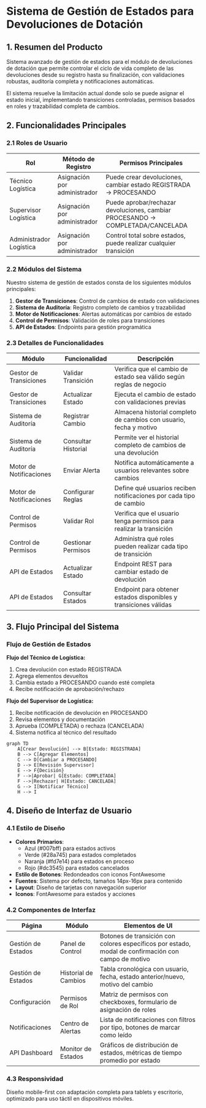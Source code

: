 # Sistema de Gestión de Estados para Devoluciones de Dotación

## 1. Resumen del Producto

Sistema avanzado de gestión de estados para el módulo de devoluciones de dotación que permite controlar el ciclo de vida completo de las devoluciones desde su registro hasta su finalización, con validaciones robustas, auditoría completa y notificaciones automáticas.

El sistema resuelve la limitación actual donde solo se puede asignar el estado inicial, implementando transiciones controladas, permisos basados en roles y trazabilidad completa de cambios.

## 2. Funcionalidades Principales

### 2.1 Roles de Usuario

| Rol | Método de Registro | Permisos Principales |
|-----|-------------------|---------------------|
| Técnico Logística | Asignación por administrador | Puede crear devoluciones, cambiar estado REGISTRADA → PROCESANDO |
| Supervisor Logística | Asignación por administrador | Puede aprobar/rechazar devoluciones, cambiar PROCESANDO → COMPLETADA/CANCELADA |
| Administrador Logística | Asignación por administrador | Control total sobre estados, puede realizar cualquier transición |

### 2.2 Módulos del Sistema

Nuestro sistema de gestión de estados consta de los siguientes módulos principales:

1. **Gestor de Transiciones**: Control de cambios de estado con validaciones
2. **Sistema de Auditoría**: Registro completo de cambios y trazabilidad
3. **Motor de Notificaciones**: Alertas automáticas por cambios de estado
4. **Control de Permisos**: Validación de roles para transiciones
5. **API de Estados**: Endpoints para gestión programática

### 2.3 Detalles de Funcionalidades

| Módulo | Funcionalidad | Descripción |
|--------|---------------|-------------|
| Gestor de Transiciones | Validar Transición | Verifica que el cambio de estado sea válido según reglas de negocio |
| Gestor de Transiciones | Actualizar Estado | Ejecuta el cambio de estado con validaciones previas |
| Sistema de Auditoría | Registrar Cambio | Almacena historial completo de cambios con usuario, fecha y motivo |
| Sistema de Auditoría | Consultar Historial | Permite ver el historial completo de cambios de una devolución |
| Motor de Notificaciones | Enviar Alerta | Notifica automáticamente a usuarios relevantes sobre cambios |
| Motor de Notificaciones | Configurar Reglas | Define qué usuarios reciben notificaciones por cada tipo de cambio |
| Control de Permisos | Validar Rol | Verifica que el usuario tenga permisos para realizar la transición |
| Control de Permisos | Gestionar Permisos | Administra qué roles pueden realizar cada tipo de transición |
| API de Estados | Actualizar Estado | Endpoint REST para cambiar estado de devolución |
| API de Estados | Consultar Estados | Endpoint para obtener estados disponibles y transiciones válidas |

## 3. Flujo Principal del Sistema

### Flujo de Gestión de Estados

**Flujo del Técnico de Logística:**
1. Crea devolución con estado REGISTRADA
2. Agrega elementos devueltos
3. Cambia estado a PROCESANDO cuando esté completa
4. Recibe notificación de aprobación/rechazo

**Flujo del Supervisor de Logística:**
1. Recibe notificación de devolución en PROCESANDO
2. Revisa elementos y documentación
3. Aprueba (COMPLETADA) o rechaza (CANCELADA)
4. Sistema notifica al técnico del resultado

```mermaid
graph TD
    A[Crear Devolución] --> B[Estado: REGISTRADA]
    B --> C[Agregar Elementos]
    C --> D[Cambiar a PROCESANDO]
    D --> E[Revisión Supervisor]
    E --> F{Decisión}
    F -->|Aprobar| G[Estado: COMPLETADA]
    F -->|Rechazar| H[Estado: CANCELADA]
    G --> I[Notificar Técnico]
    H --> I
```

## 4. Diseño de Interfaz de Usuario

### 4.1 Estilo de Diseño

- **Colores Primarios**: 
  - Azul (#007bff) para estados activos
  - Verde (#28a745) para estados completados
  - Naranja (#fd7e14) para estados en proceso
  - Rojo (#dc3545) para estados cancelados
- **Estilo de Botones**: Redondeados con iconos FontAwesome
- **Fuentes**: Sistema por defecto, tamaños 14px-16px para contenido
- **Layout**: Diseño de tarjetas con navegación superior
- **Iconos**: FontAwesome para estados y acciones

### 4.2 Componentes de Interfaz

| Página | Módulo | Elementos de UI |
|--------|--------|----------------|
| Gestión de Estados | Panel de Control | Botones de transición con colores específicos por estado, modal de confirmación con campo de motivo |
| Gestión de Estados | Historial de Cambios | Tabla cronológica con usuario, fecha, estado anterior/nuevo, motivo del cambio |
| Configuración | Permisos de Rol | Matriz de permisos con checkboxes, formulario de asignación de roles |
| Notificaciones | Centro de Alertas | Lista de notificaciones con filtros por tipo, botones de marcar como leído |
| API Dashboard | Monitor de Estados | Gráficos de distribución de estados, métricas de tiempo promedio por estado |

### 4.3 Responsividad

Diseño mobile-first con adaptación completa para tablets y escritorio, optimizado para uso táctil en dispositivos móviles.
